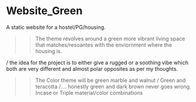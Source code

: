 # Website_Green
A static website for a hostel/PG/housing.
>>The theme revolves around a green more vibrant  living space that matches/resoantes with the enviornment where the housing is.

/ the idea for the project is to either give a rugged or a soothing vibe which both are very different and almost polar opposites as per my thoughts.

>>The Color theme will be green marble and walnut / Green and teracotta /.... honestly green and dark brown never goes wrong.
Incase or Triple material/color combinations

